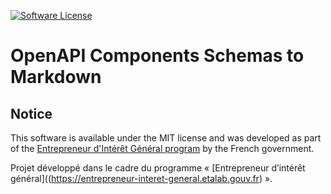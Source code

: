 [![Software License](https://img.shields.io/badge/License-MIT-orange.svg?style=flat-square)](https://github.com/AntoineAugusti/avurnav-api/blob/master/LICENSE.md)

# OpenAPI Components Schemas to Markdown

## Notice
This software is available under the MIT license and was developed as part of the [Entrepreneur d'Intérêt Général program](https://entrepreneur-interet-general.etalab.gouv.fr) by the French government.

Projet développé dans le cadre du programme « [Entrepreneur d’intérêt général]((https://entrepreneur-interet-general.etalab.gouv.fr) ».
